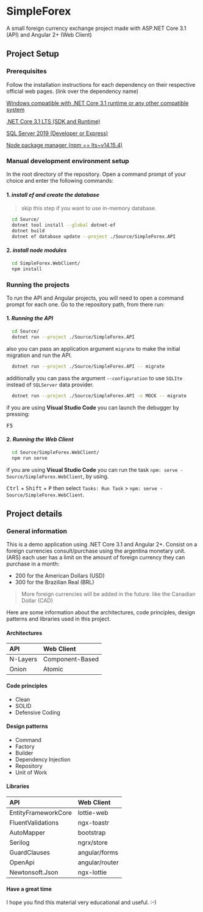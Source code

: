 # SimpleForex

A small foreign currency exchange project made with ASP.NET Core 3.1 (API) and Angular 2+ (Web Client)

## Project Setup

### Prerequisites

Follow the installation instructions for each dependency on their respective official web pages. (link over the dependency name)

[Windows compatible with .NET Core 3.1 runtime or any other compatible system](https://docs.microsoft.com/en-us/dotnet/core/install/windows?tabs=netcore31)

[.NET Core 3.1 LTS (SDK and Runtime)](https://dotnet.microsoft.com/download/dotnet-core/3.1)

[SQL Server 2019 (Developer or Express)](https://www.microsoft.com/en-us/sql-server/sql-server-downloads)

[Node package manager (npm == lts~v14.15.4)](https://nodejs.org/es/download/package-manager/)

### Manual development environment setup

In the root directory of the repository. Open a command prompt of your choice and enter the following commands:

#### 1. _install ef and create the database_

> skip this step if you want to use in-memory database.

```bash
  cd Source/
  dotnet tool install --global dotnet-ef
  dotnet build
  dotnet ef database update --project ./Source/SimpleForex.API
```

#### 2. _install node modules_

```bash
  cd SimpleForex.WebClient/
  npm install
```

### Running the projects

To run the API and Angular projects, you will need to open a command prompt for each one. Go to the repository path, from there run:

#### 1. _Running the API_

```bash
  cd Source/
  dotnet run --project ./Source/SimpleForex.API
```

also you can pass an application argument `migrate` to make the initial migration and run the API.

```bash
  dotnet run --project ./Source/SimpleForex.API -- migrate
```

additionally you can pass the argument `--configuration` to use `SQLIte` instead of `SQLServer` data provider.

```bash
  dotnet run --project ./Source/SimpleForex.API -c MOCK -- migrate
```

if you are using **Visual Studio Code** you can launch the debugger by pressing:

<kbd>F5</kbd>

#### 2. _Running the Web Client_

```bash
  cd Source/SimpleForex.WebClient/
  npm run serve
```

if you are using **Visual Studio Code** you can run the task `npm: serve - Source/SimpleForex.WebClient`, by using.

<kbd>Ctrl</kbd> + <kbd>Shift</kbd> + <kbd>P</kbd> then select `Tasks: Run Task` > `npm: serve - Source/SimpleForex.WebClient`.

## Project details

### General information

This is a demo application using .NET Core 3.1 and Angular 2+. Consist on a foreign currencies consult/purchase using the argentina monetary unit. (ARS) each user has a limit on the amount of foreign currency they can purchase in a month:

- 200 for the American Dollars (USD)
- 300 for the Brazilian Real (BRL)

> More foreign currencies will be added in the future. like the Canadian Dollar (CAD)

Here are some information about the architectures, code principles, design patterns and libraries used in this project.

#### Architectures

| API      | Web Client      |
| :------- | :-------------- |
| N-Layers | Component-Based |
| Onion    | Atomic          |

#### Code principles

- Clean
- SOLID
- Defensive Coding

#### Design patterns

- Command
- Factory
- Builder
- Dependency Injection
- Repository
- Unit of Work

#### Libraries

| API                 | Web Client |
| :------------------ | :--------- |
| EntityFrameworkCore | lottie-web |
| FluentValidations   | ngx-toastr |
| AutoMapper          | bootstrap  |
| Serilog             | ngrx/store |
| GuardClauses        | angular/forms |
| OpenApi             | angular/router |
| Newtonsoft.Json     | ngx-lottie |

#### Have a great time

I hope you find this material very educational and useful. :-)

